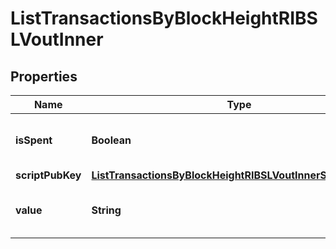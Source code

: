 

# ListTransactionsByBlockHeightRIBSLVoutInner


## Properties

| Name | Type | Description | Notes |
|------------ | ------------- | ------------- | -------------|
|**isSpent** | **Boolean** | Defines whether the output is spent or not. |  |
|**scriptPubKey** | [**ListTransactionsByBlockHeightRIBSLVoutInnerScriptPubKey**](ListTransactionsByBlockHeightRIBSLVoutInnerScriptPubKey.md) |  |  |
|**value** | **String** | Represents the sent/received amount. |  |




